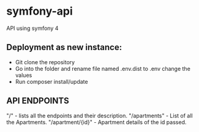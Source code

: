 # symfony-api
API using symfony 4

## Deployment as new instance:

- Git clone the repository
- Go into the folder and rename  file named .env.dist to .env change the values
- Run composer install/update

## API ENDPOINTS
"/" - lists all the endpoints and their description.
"/apartments" - List of all the Apartments.
"/apartment/{id}" - Apartment details of the id passed.

